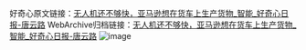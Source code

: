好奇心原文链接：[无人机还不够快，亚马逊想在货车上生产货物_智能_好奇心日报-唐云路](https://www.qdaily.com/articles/6921.html)
WebArchive归档链接：[无人机还不够快，亚马逊想在货车上生产货物_智能_好奇心日报-唐云路](http://web.archive.org/web/20190623171527/https://www.qdaily.com/articles/6921.html)
![image](http://ww3.sinaimg.cn/large/007d5XDply1g3wb9s0fprj30u037aqpi)